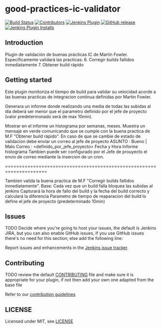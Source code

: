 # good-practices-ic-validator

[![Build Status](https://ci.jenkins.io/job/Plugins/job/good-practices-ic-validator-plugin/job/master/badge/icon)](https://ci.jenkins.io/job/Plugins/job/good-practices-ic-validator-plugin/job/master/)
[![Contributors](https://img.shields.io/github/contributors/jenkinsci/good-practices-ic-validator-plugin.svg)](https://github.com/jenkinsci/good-practices-ic-validator-plugin/graphs/contributors)
[![Jenkins Plugin](https://img.shields.io/jenkins/plugin/v/good-practices-ic-validator.svg)](https://github.com/sofia91/good-practices-ic-validator/blob/develop/Changelog.txt)
[![GitHub release](https://img.shields.io/github/release/jenkinsci/good-practices-ic-validator-plugin.svg?label=changelog)](https://github.com/jenkinsci/good-practices-ic-validator-plugin/releases/latest)
[![Jenkins Plugin Installs](https://img.shields.io/jenkins/plugin/i/good-practices-ic-validator.svg?color=blue)](https://plugins.jenkins.io/good-practices-ic-validator)

## Introduction

Plugin de validación de buenas prácticas IC de Martin Fowler.
Especificamente validará las practicas:
6. Corregir builds fallidos inmediatamente
7. Obtener build rápido


## Getting started

Este plugin monitoriza el tiempo de build para validar su velocidad 
acorde a las buenas practicas de integracion continua definidas por Martin Fowler.

Generara un informe donde realizando una media de todas las subidas al día 
deberá ser menor que el parametro definido por el jefe de proyecto (valor predetermonado será de max 10min).

Mostrar en el informe un histograma por semanas, meses.
Muestra un mensaje en verde comunicando que se cumple con la buena practica de M.F "Obtener build rápido".
En caso de que se cambie de estado de validacion debe enviar un correo al jefe de proyecto
ASUNTO : Bueno | Malo
Correo : <definido_por_jefe_proyecto>
Fecha y Hora
Informe histograma
Tambien puede ser configurado por el Jefe de prouyecto el envio de correo
mediante la insercion de un cron.

=====================================================================

Tambien valida la buena practica de M.F "Corregir builds fallidos inmediatamente".
Base: Cada vez que un build falla bloquea las subidas al jenkins
Capturará la hora de fallo del build y la fecha del build correcto y calculará la diferencia
Parametro de tiempo de reaparacion del build lo define el jefe de proyecto (predeterminado 10min)


## Issues

TODO Decide where you're going to host your issues, the default is Jenkins JIRA, but you can also enable GitHub issues,
If you use GitHub issues there's no need for this section; else add the following line:

Report issues and enhancements in the [Jenkins issue tracker](https://issues.jenkins-ci.org/).

## Contributing

TODO review the default [CONTRIBUTING](https://github.com/jenkinsci/.github/blob/master/CONTRIBUTING.md) file and make sure it is appropriate for your plugin, if not then add your own one adapted from the base file

Refer to our [contribution guidelines](https://github.com/jenkinsci/.github/blob/master/CONTRIBUTING.md)

## LICENSE

Licensed under MIT, see [LICENSE](LICENSE.md)


